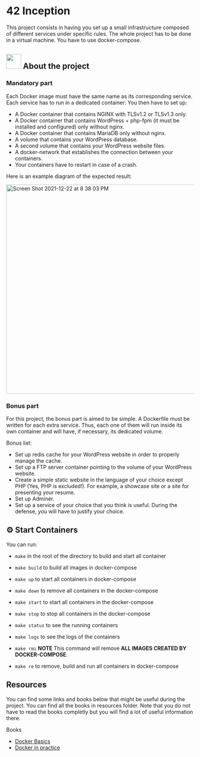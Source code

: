 # 42 Inception

This project consists in having you set up a small infrastructure composed of different
services under specific rules. The whole project has to be done in a virtual machine. You
have to use docker-compose.

## <img src="https://www.docker.com/sites/default/files/d8/2019-07/vertical-logo-monochromatic.png"  width="40px"> About the project

### Mandatory part

Each Docker image must have the same name as its corresponding service.
Each service has to run in a dedicated container:
  You then have to set up:
  - A Docker container that contains NGINX with TLSv1.2 or TLSv1.3 only.
  - A Docker container that contains WordPress + php-fpm (it must be installed and configured) only without nginx.
  - A Docker container that contains MariaDB only without nginx.
  - A volume that contains your WordPress database.
  - A second volume that contains your WordPress website files.
  - A docker-network that establishes the connection between your containers.
  - Your containers have to restart in case of a crash.

Here is an example diagram of the expected result:

<img width="562" alt="Screen Shot 2021-12-22 at 8 38 03 PM" src="https://user-images.githubusercontent.com/54292953/147146268-a616f39a-3f16-41f8-80c9-db5494c3dfe7.png">

### Bonus part

For this project, the bonus part is aimed to be simple.
A Dockerfile must be written for each extra service. Thus, each one of them will run
inside its own container and will have, if necessary, its dedicated volume.

Bonus list:
   - Set up redis cache for your WordPress website in order to properly manage the
cache.
   - Set up a FTP server container pointing to the volume of your WordPress website.
   - Create a simple static website in the language of your choice except PHP (Yes, PHP
is excluded!). For example, a showcase site or a site for presenting your resume.
   - Set up Adminer.
   - Set up a service of your choice that you think is useful. During the defense, you
will have to justify your choice.

## ⚙️ Start Containers

You can run:

  - `make` in the root of the directory to build and start all container

  - `make build` to build all images in docker-compose

  - `make up` to start all containers in docker-compose

  - `make down` to remove all containers in the docker-compose

  - `make start` to start all containers in the docker-compose

  - `make stop` to stop all containers in the docker-compose

  - `make status` to see the running containers

  - `make logs` to see the logs of the containers

  - `make rmi` **NOTE** This command will remove **ALL IMAGES CREATED BY DOCKER-COMPOSE**.

  - `make re` to remove, build and run all containers in docker-compose

## Resources

You can find some links and books below that might be useful during the project. You can find all the books in resources folder. 
Note that you do not have to read the books completly but you will find a lot of useful information there.

Books

- [Docker Basics]()
- [Docker in practice]()

